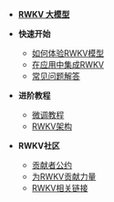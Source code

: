 
- [**RWKV 大模型**](/)

- **快速开始**
  
  - [如何体验RWKV模型](./basic/play.md)
  - [在应用中集成RWKV](./basic/integrate.md)
  - [常见问题解答](./basic/FAQ.md)

- **进阶教程**
  - [微调教程](./advance/finetune.md)
  - [RWKV架构](./advance/architecture.md)

- **RWKV社区**
  - [贡献者公约](./community/code-of-conduct.md)
  - [为RWKV贡献力量](./community/contribute.md)
  - [RWKV相关链接](./community/links.md)